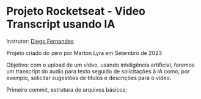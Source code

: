 # Projeto Rocketseat - Video Transcript usando IA

Instrutor: [Diego Fernandes](https://blog.rocketseat.com.br/author/diego/)

Projeto criado do zero por Marton Lyra em Setembro de 2023


Objetivo: com o upload de um vídeo, usando inteligência artificial, faremos um transcript do audio para texto seguido de solicitações à IA como, por exemplo, solicitar sugestões de títulos e descrições para o vídeo.


Primeiro commit, estrutura de arquivos básicos;